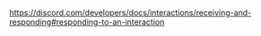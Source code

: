 https://discord.com/developers/docs/interactions/receiving-and-responding#responding-to-an-interaction
